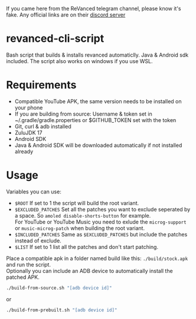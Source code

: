 If you came here from the ReVanced telegram channel, please know it's fake. Any official links are on their [discord server](https://revanced.app/discord)

# revanced-cli-script

Bash script that builds & installs revanced automaticlly. Java &amp; Android sdk included. The script also works on windows if you use WSL.

# Requirements

 - Compatible YouTube APK, the same version needs to be installed on your phone
 - If you are building from source: Username & token set in ~/.gradle/gradle.properties or $GITHUB_TOKEN set with the token
 - Git, curl & adb installed
 - ZuluJDK 17
 - Android SDK
 - Java & Android SDK will be downloaded automatically if not installed already

# Usage

Variables you can use:

 - `$ROOT` If set to 1 the script will build the root variant.
 - `$EXCLUDED_PATCHES` Set all the patches you want to exclude seperated by a space. So `amoled disable-shorts-button` for example.
	\
	For YouTube or YouTube Music you need to exlude the `microg-support` or `music-microg-patch` when building the root variant.
 - `$INCLUDED_PATCHES` Same as `$EXCLUDED_PATCHES` but include the patches instead of exclude.
 - `$LIST` If set to 1 list all the patches and don't start patching.

Place a compatible apk in a folder named build like this: `./build/stock.apk` and run the script.
\
Optionally you can include an ADB device to automatically install the patched APK.

```bash
./build-from-source.sh "[adb device id]"
```

or

```bash
./build-from-prebuilt.sh "[adb device id]"
```
